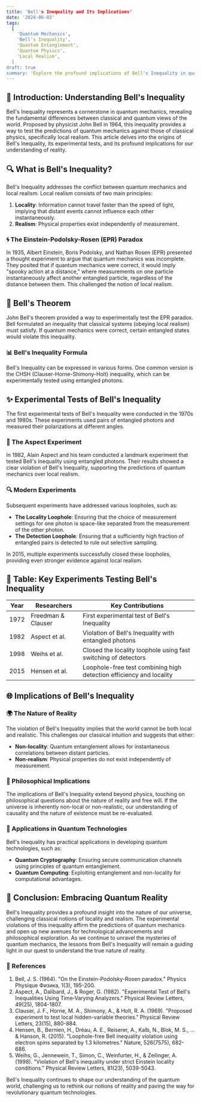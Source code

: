 ```yaml
---
title: 'Bell's Inequality and Its Implications'
date: '2024-06-03'
tags:
  [
    'Quantum Mechanics',
    'Bell's Inequality',
    'Quantum Entanglement',
    'Quantum Physics',
    'Local Realism',
  ]
draft: true
summary: 'Explore the profound implications of Bell's Inequality in quantum mechanics. Understand the experimental tests, the concept of local realism, and how these principles challenge our understanding of the nature of reality.'
---
```


## 🌌 Introduction: Understanding Bell's Inequality

Bell's Inequality represents a cornerstone in quantum mechanics, revealing the fundamental differences between classical and quantum views of the world. Proposed by physicist John Bell in 1964, this inequality provides a way to test the predictions of quantum mechanics against those of classical physics, specifically local realism. This article delves into the origins of Bell's Inequality, its experimental tests, and its profound implications for our understanding of reality.

## 🔍 What is Bell's Inequality?

Bell's Inequality addresses the conflict between quantum mechanics and local realism. Local realism consists of two main principles:
1. **Locality**: Information cannot travel faster than the speed of light, implying that distant events cannot influence each other instantaneously.
2. **Realism**: Physical properties exist independently of measurement.

### 🌀 The Einstein-Podolsky-Rosen (EPR) Paradox

In 1935, Albert Einstein, Boris Podolsky, and Nathan Rosen (EPR) presented a thought experiment to argue that quantum mechanics was incomplete. They posited that if quantum mechanics were correct, it would imply "spooky action at a distance," where measurements on one particle instantaneously affect another entangled particle, regardless of the distance between them. This challenged the notion of local realism.

## 🧬 Bell's Theorem

John Bell's theorem provided a way to experimentally test the EPR paradox. Bell formulated an inequality that classical systems (obeying local realism) must satisfy. If quantum mechanics were correct, certain entangled states would violate this inequality.

### 📊 Bell's Inequality Formula

Bell's Inequality can be expressed in various forms. One common version is the CHSH (Clauser-Horne-Shimony-Holt) inequality, which can be experimentally tested using entangled photons.

## ✨ Experimental Tests of Bell's Inequality

The first experimental tests of Bell's Inequality were conducted in the 1970s and 1980s. These experiments used pairs of entangled photons and measured their polarizations at different angles.

### 🔬 The Aspect Experiment

In 1982, Alain Aspect and his team conducted a landmark experiment that tested Bell's Inequality using entangled photons. Their results showed a clear violation of Bell's Inequality, supporting the predictions of quantum mechanics over local realism.

### 🔍 Modern Experiments

Subsequent experiments have addressed various loopholes, such as:
- **The Locality Loophole**: Ensuring that the choice of measurement settings for one photon is space-like separated from the measurement of the other photon.
- **The Detection Loophole**: Ensuring that a sufficiently high fraction of entangled pairs is detected to rule out selective sampling.

In 2015, multiple experiments successfully closed these loopholes, providing even stronger evidence against local realism.

## 📜 Table: Key Experiments Testing Bell's Inequality

| Year | Researchers      | Key Contributions                                                 |
|------|------------------|-------------------------------------------------------------------|
| 1972 | Freedman & Clauser| First experimental test of Bell's Inequality                      |
| 1982 | Aspect et al.    | Violation of Bell's Inequality with entangled photons             |
| 1998 | Weihs et al.     | Closed the locality loophole using fast switching of detectors    |
| 2015 | Hensen et al.    | Loophole-free test combining high detection efficiency and locality |

## 🌐 Implications of Bell's Inequality

### 🌍 The Nature of Reality

The violation of Bell's Inequality implies that the world cannot be both local and realistic. This challenges our classical intuition and suggests that either:
- **Non-locality**: Quantum entanglement allows for instantaneous correlations between distant particles.
- **Non-realism**: Physical properties do not exist independently of measurement.

### 🧠 Philosophical Implications

The implications of Bell's Inequality extend beyond physics, touching on philosophical questions about the nature of reality and free will. If the universe is inherently non-local or non-realistic, our understanding of causality and the nature of existence must be re-evaluated.

### 🔐 Applications in Quantum Technologies

Bell's Inequality has practical applications in developing quantum technologies, such as:
- **Quantum Cryptography**: Ensuring secure communication channels using principles of quantum entanglement.
- **Quantum Computing**: Exploiting entanglement and non-locality for computational advantages.

## 🌈 Conclusion: Embracing Quantum Reality

Bell's Inequality provides a profound insight into the nature of our universe, challenging classical notions of locality and realism. The experimental violations of this inequality affirm the predictions of quantum mechanics and open up new avenues for technological advancements and philosophical exploration. As we continue to unravel the mysteries of quantum mechanics, the lessons from Bell's Inequality will remain a guiding light in our quest to understand the true nature of reality.

### 📜 References

1. Bell, J. S. (1964). "On the Einstein-Podolsky-Rosen paradox." Physics Physique Физика, 1(3), 195-200.
2. Aspect, A., Dalibard, J., & Roger, G. (1982). "Experimental Test of Bell's Inequalities Using Time‐Varying Analyzers." Physical Review Letters, 49(25), 1804-1807.
3. Clauser, J. F., Horne, M. A., Shimony, A., & Holt, R. A. (1969). "Proposed experiment to test local hidden-variable theories." Physical Review Letters, 23(15), 880-884.
4. Hensen, B., Bernien, H., Dréau, A. E., Reiserer, A., Kalb, N., Blok, M. S., ... & Hanson, R. (2015). "Loophole-free Bell inequality violation using electron spins separated by 1.3 kilometres." Nature, 526(7575), 682-686.
5. Weihs, G., Jennewein, T., Simon, C., Weinfurter, H., & Zeilinger, A. (1998). "Violation of Bell's inequality under strict Einstein locality conditions." Physical Review Letters, 81(23), 5039-5043.

Bell's Inequality continues to shape our understanding of the quantum world, challenging us to rethink our notions of reality and paving the way for revolutionary quantum technologies.
